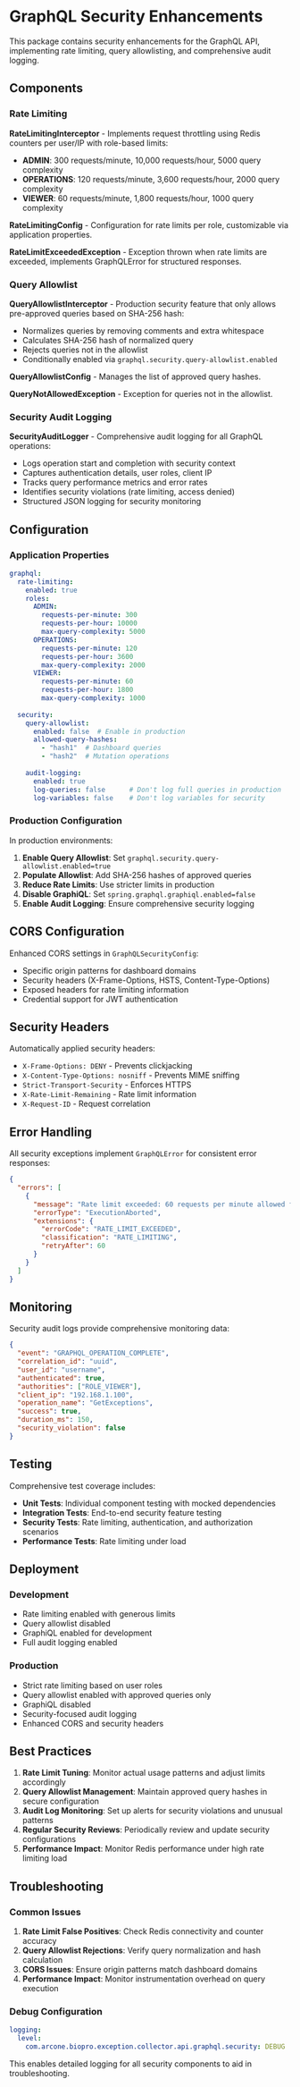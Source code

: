# GraphQL Security Enhancements

This package contains security enhancements for the GraphQL API, implementing rate limiting, query allowlisting, and comprehensive audit logging.

## Components

### Rate Limiting

**RateLimitingInterceptor** - Implements request throttling using Redis counters per user/IP with role-based limits:

- **ADMIN**: 300 requests/minute, 10,000 requests/hour, 5000 query complexity
- **OPERATIONS**: 120 requests/minute, 3,600 requests/hour, 2000 query complexity  
- **VIEWER**: 60 requests/minute, 1,800 requests/hour, 1000 query complexity

**RateLimitingConfig** - Configuration for rate limits per role, customizable via application properties.

**RateLimitExceededException** - Exception thrown when rate limits are exceeded, implements GraphQLError for structured responses.

### Query Allowlist

**QueryAllowlistInterceptor** - Production security feature that only allows pre-approved queries based on SHA-256 hash:

- Normalizes queries by removing comments and extra whitespace
- Calculates SHA-256 hash of normalized query
- Rejects queries not in the allowlist
- Conditionally enabled via `graphql.security.query-allowlist.enabled`

**QueryAllowlistConfig** - Manages the list of approved query hashes.

**QueryNotAllowedException** - Exception for queries not in the allowlist.

### Security Audit Logging

**SecurityAuditLogger** - Comprehensive audit logging for all GraphQL operations:

- Logs operation start and completion with security context
- Captures authentication details, user roles, client IP
- Tracks query performance metrics and error rates
- Identifies security violations (rate limiting, access denied)
- Structured JSON logging for security monitoring

## Configuration

### Application Properties

```yaml
graphql:
  rate-limiting:
    enabled: true
    roles:
      ADMIN:
        requests-per-minute: 300
        requests-per-hour: 10000
        max-query-complexity: 5000
      OPERATIONS:
        requests-per-minute: 120
        requests-per-hour: 3600
        max-query-complexity: 2000
      VIEWER:
        requests-per-minute: 60
        requests-per-hour: 1800
        max-query-complexity: 1000
  
  security:
    query-allowlist:
      enabled: false  # Enable in production
      allowed-query-hashes:
        - "hash1"  # Dashboard queries
        - "hash2"  # Mutation operations
    
    audit-logging:
      enabled: true
      log-queries: false      # Don't log full queries in production
      log-variables: false    # Don't log variables for security
```

### Production Configuration

In production environments:

1. **Enable Query Allowlist**: Set `graphql.security.query-allowlist.enabled=true`
2. **Populate Allowlist**: Add SHA-256 hashes of approved queries
3. **Reduce Rate Limits**: Use stricter limits in production
4. **Disable GraphiQL**: Set `spring.graphql.graphiql.enabled=false`
5. **Enable Audit Logging**: Ensure comprehensive security logging

## CORS Configuration

Enhanced CORS settings in `GraphQLSecurityConfig`:

- Specific origin patterns for dashboard domains
- Security headers (X-Frame-Options, HSTS, Content-Type-Options)
- Exposed headers for rate limiting information
- Credential support for JWT authentication

## Security Headers

Automatically applied security headers:

- `X-Frame-Options: DENY` - Prevents clickjacking
- `X-Content-Type-Options: nosniff` - Prevents MIME sniffing
- `Strict-Transport-Security` - Enforces HTTPS
- `X-Rate-Limit-Remaining` - Rate limit information
- `X-Request-ID` - Request correlation

## Error Handling

All security exceptions implement `GraphQLError` for consistent error responses:

```json
{
  "errors": [
    {
      "message": "Rate limit exceeded: 60 requests per minute allowed for role VIEWER",
      "errorType": "ExecutionAborted",
      "extensions": {
        "errorCode": "RATE_LIMIT_EXCEEDED",
        "classification": "RATE_LIMITING",
        "retryAfter": 60
      }
    }
  ]
}
```

## Monitoring

Security audit logs provide comprehensive monitoring data:

```json
{
  "event": "GRAPHQL_OPERATION_COMPLETE",
  "correlation_id": "uuid",
  "user_id": "username",
  "authenticated": true,
  "authorities": ["ROLE_VIEWER"],
  "client_ip": "192.168.1.100",
  "operation_name": "GetExceptions",
  "success": true,
  "duration_ms": 150,
  "security_violation": false
}
```

## Testing

Comprehensive test coverage includes:

- **Unit Tests**: Individual component testing with mocked dependencies
- **Integration Tests**: End-to-end security feature testing
- **Security Tests**: Rate limiting, authentication, and authorization scenarios
- **Performance Tests**: Rate limiting under load

## Deployment

### Development
- Rate limiting enabled with generous limits
- Query allowlist disabled
- GraphiQL enabled for development
- Full audit logging enabled

### Production
- Strict rate limiting based on user roles
- Query allowlist enabled with approved queries only
- GraphiQL disabled
- Security-focused audit logging
- Enhanced CORS and security headers

## Best Practices

1. **Rate Limit Tuning**: Monitor actual usage patterns and adjust limits accordingly
2. **Query Allowlist Management**: Maintain approved query hashes in secure configuration
3. **Audit Log Monitoring**: Set up alerts for security violations and unusual patterns
4. **Regular Security Reviews**: Periodically review and update security configurations
5. **Performance Impact**: Monitor Redis performance under high rate limiting load

## Troubleshooting

### Common Issues

1. **Rate Limit False Positives**: Check Redis connectivity and counter accuracy
2. **Query Allowlist Rejections**: Verify query normalization and hash calculation
3. **CORS Issues**: Ensure origin patterns match dashboard domains
4. **Performance Impact**: Monitor instrumentation overhead on query execution

### Debug Configuration

```yaml
logging:
  level:
    com.arcone.biopro.exception.collector.api.graphql.security: DEBUG
```

This enables detailed logging for all security components to aid in troubleshooting.